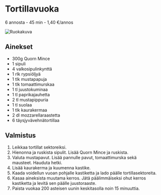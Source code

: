 # Tortillavuoka
6 annosta - 45 min - 1,40 €/annos

![Ruokakuva](/.pic/tortillavuoka.png)

## Ainekset
- 300g Quorn Mince   
- 1 sipuli
- 4 valkosipulinkynttä
- 1 rlk rypsiöljyä
- 1 tlk mustapapuja
- 1 tlk tomaattimurskaa
- 1 tl juustokuminaa
- 1 tl paprikajauhetta
- 2 tl mustapippuria
- 1 tl suolaa
- 1 tlk kaurakermaa
- 2 dl mozzarellaraastetta
- 6 täysjyvävehnätortillaa

## Valmistus
1. Leikkaa tortillat sektoreiksi.
2. Hienonna ja ruskista sipulit. Lisää Quorn Mince ja ruskista.
3. Valuta mustapavut. Lisää pannulle pavut, tomaattimurska sekä mausteet. Hauduta hetki.
3. Lisää kaurakerma ja kuumenna kastike.
4. Kaada voidellun vuoan pohjalle kastiketta ja lado päälle tortillasektoreita.
5. Kasaa aineksista muutama kerros. Jätä päälimmäiseksi ohut kerros kastiketta ja levitä sen päälle juustoraaste.
5. Paista vuokaa 200 asteisen uunin keskitasolla noin 15 minuuttia.
